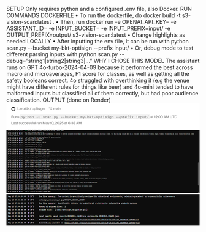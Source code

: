 SETUP
Only requires python and a configured .env file, also Docker.
RUN COMMANDS
DOCKERFILE
•	To run the dockerfile, do docker build -t s3-vision-scan:latest .
•	Then, run 
docker run -e OPENAI_API_KEY=<OPEN AI KEY> -e ASSISTANT_ID=<ASSISTANT ID> -e INPUT_BUCKET=<my-bkt-optisign> -e INPUT_PREFIX=input/ -e OUTPUT_PREFIX=output/ s3-vision-scan:latest
•	Change highlights as needed
LOCALLY 
•	After inputting the env file, it can be run with python scan.py --bucket my-bkt-optisign --prefix input/
•	Or, debug mode to test different parsing inputs with python scan.py --debug=”string1|string2|string3|…”
WHY I CHOSE THIS MODEL
The assistant runs on GPT 4o-turbo-2024-04-09 because it performed the best across macro and microaverages, F1 score for classes, as well as getting all the safety booleans correct. 4o struggled with overthinking it (e.g the venue might have different rules for things like beer) and 4o-mini tended to have malformed inputs but classified all of them correctly, but had poor audience classification.
OUTPUT (done on Render)
![alt text](image.png)
![alt text](image-3.png)
![alt text](image-4.png)